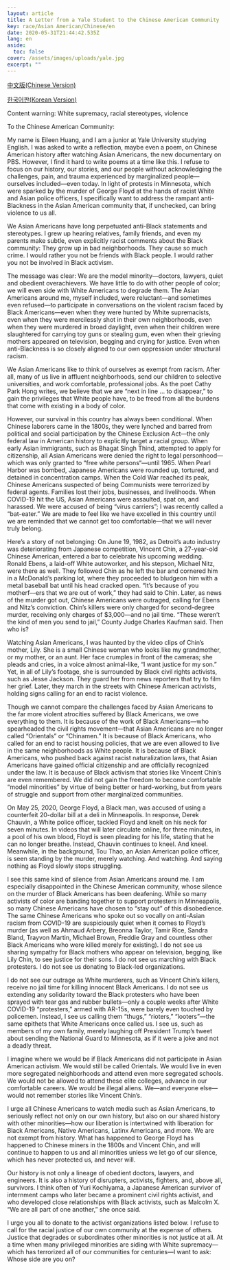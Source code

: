 ```yaml
---
layout: article
title: A Letter from a Yale Student to the Chinese American Community
key: race/Asian American/Chinese/en
date: 2020-05-31T21:44:42.535Z
lang: en
aside:
  toc: false
cover: /assets/images/uploads/yale.jpg
excerpt: ""
---
```

[中文版(Chinese Version)](https://chineseamerican.org/p/31574)

[한국어판(Korean Version)](https://medium.com/@blacklivesmatter0604/%EC%98%88%EC%9D%BC-%ED%95%99%EC%83%9D%EB%93%A4%EC%9D%B4-%EB%B6%80%EB%AA%A8%EB%8B%98%EB%93%A4%EA%B3%BC-%EC%A4%91%EA%B5%AD%EA%B3%84-%EB%AF%B8%EA%B5%AD%EC%9D%B8-%EA%B3%B5%EB%8F%99%EC%B2%B4%EC%97%90%EA%B2%8C-%EB%B3%B4%EB%82%B4%EB%8A%94-%EA%B3%B5%EA%B0%9C-%EC%84%9C%ED%95%9C-fa3477405c8d)

[](https://medium.com/@blacklivesmatter0604/%EC%98%88%EC%9D%BC-%ED%95%99%EC%83%9D%EB%93%A4%EC%9D%B4-%EB%B6%80%EB%AA%A8%EB%8B%98%EB%93%A4%EA%B3%BC-%EC%A4%91%EA%B5%AD%EA%B3%84-%EB%AF%B8%EA%B5%AD%EC%9D%B8-%EA%B3%B5%EB%8F%99%EC%B2%B4%EC%97%90%EA%B2%8C-%EB%B3%B4%EB%82%B4%EB%8A%94-%EA%B3%B5%EA%B0%9C-%EC%84%9C%ED%95%9C-fa3477405c8d)Content warning: White supremacy, racial stereotypes, violence

To the Chinese American Community: 

My name is Eileen Huang, and I am a junior at Yale University studying English. I was asked to write a reflection, maybe even a poem, on Chinese American history after watching Asian Americans, the new documentary on PBS. However, I find it hard to write poems at a time like this. I refuse to focus on our history, our stories, and our people without acknowledging the challenges, pain, and trauma experienced by marginalized people—ourselves included—even today. In light of protests in Minnesota, which were sparked by the murder of George Floyd at the hands of racist White and Asian police officers, I specifically want to address the rampant anti-Blackness in the Asian American community that, if unchecked, can bring violence to us all. 

We Asian Americans have long perpetuated anti-Black statements and stereotypes. I grew up hearing relatives, family friends, and even my parents make subtle, even explicitly racist comments about the Black community: They grow up in bad neighborhoods. They cause so much crime. I would rather you not be friends with Black people. I would rather you not be involved in Black activism. 

The message was clear: We are the model minority—doctors, lawyers, quiet and obedient overachievers. We have little to do with other people of color; we will even side with White Americans to degrade them. The Asian Americans around me, myself included, were reluctant—and sometimes even refused—to participate in conversations on the violent racism faced by Black Americans—even when they were hunted by White supremacists, even when they were mercilessly shot in their own neighborhoods, even when they were murdered in broad daylight, even when their children were slaughtered for carrying toy guns or stealing gum, even when their grieving mothers appeared on television, begging and crying for justice. Even when anti-Blackness is so closely aligned to our own oppression under structural racism. 

We Asian Americans like to think of ourselves as exempt from racism. After all, many of us live in affluent neighborhoods, send our children to selective universities, and work comfortable, professional jobs. As the poet Cathy Park Hong writes, we believe that we are “next in line … to disappear,” to gain the privileges that White people have, to be freed from all the burdens that come with existing in a body of color. 

However, our survival in this country has always been conditional. When Chinese laborers came in the 1800s, they were lynched and barred from political and social participation by the Chinese Exclusion Act—the only federal law in American history to explicitly target a racial group. When early Asian immigrants, such as Bhagat Singh Thind, attempted to apply for citizenship, all Asian Americans were denied the right to legal personhood—which was only granted to “free white persons“—until 1965. When Pearl Harbor was bombed, Japanese Americans were rounded up, tortured, and detained in concentration camps. When the Cold War reached its peak, Chinese Americans suspected of being Communists were terrorized by federal agents. Families lost their jobs, businesses, and livelihoods. When COVID-19 hit the US, Asian Americans were assaulted, spat on, and harassed. We were accused of being “virus carriers”; I was recently called a “bat-eater.” We are made to feel like we have excelled in this country until we are reminded that we cannot get too comfortable—that we will never truly belong. 

Here’s a story of not belonging: On June 19, 1982, as Detroit’s auto industry was deteriorating from Japanese competition, Vincent Chin, a 27-year-old Chinese American, entered a bar to celebrate his upcoming wedding. Ronald Ebens, a laid-off White autoworker, and his stepson, Michael Nitz, were there as well. They followed Chin as he left the bar and cornered him in a McDonald’s parking lot, where they proceeded to bludgeon him with a metal baseball bat until his head cracked open. “It’s because of you motherf––ers that we are out of work,” they had said to Chin. Later, as news of the murder got out, Chinese Americans were outraged, calling for Ebens and Nitz’s conviction. Chin’s killers were only charged for second-degree murder, receiving only charges of $3,000—and no jail time. “These weren’t the kind of men you send to jail,” County Judge Charles Kaufman said. Then who is? 

Watching Asian Americans, I was haunted by the video clips of Chin’s mother, Lily. She is a small Chinese woman who looks like my grandmother, or my mother, or an aunt. Her face crumples in front of the cameras; she pleads and cries, in a voice almost animal-like, “I want justice for my son.” Yet, in all of Lily’s footage, she is surrounded by Black civil rights activists, such as Jesse Jackson. They guard her from news reporters that try to film her grief. Later, they march in the streets with Chinese American activists, holding signs calling for an end to racist violence. 

Though we cannot compare the challenges faced by Asian Americans to the far more violent atrocities suffered by Black Americans, we owe everything to them. It is because of the work of Black Americans—who spearheaded the civil rights movement—that Asian Americans are no longer called “Orientals” or “Chinamen.” It is because of Black Americans, who called for an end to racist housing policies, that we are even allowed to live in the same neighborhoods as White people. It is because of Black Americans, who pushed back against racist naturalization laws, that Asian Americans have gained official citizenship and are officially recognized under the law. It is because of Black activism that stories like Vincent Chin’s are even remembered. We did not gain the freedom to become comfortable “model minorities” by virtue of being better or hard-working, but from years of struggle and support from other marginalized communities. 

On May 25, 2020, George Floyd, a Black man, was accused of using a counterfeit 20-dollar bill at a deli in Minneapolis. In response, Derek Chauvin, a White police officer, tackled Floyd and knelt on his neck for seven minutes. In videos that will later circulate online, for three minutes, in a pool of his own blood, Floyd is seen pleading for his life, stating that he can no longer breathe. Instead, Chauvin continues to kneel. And kneel. Meanwhile, in the background, Tou Thao, an Asian American police officer, is seen standing by the murder, merely watching. And watching. And saying nothing as Floyd slowly stops struggling. 

I see this same kind of silence from Asian Americans around me. I am especially disappointed in the Chinese American community, whose silence on the murder of Black Americans has been deafening. While so many activists of color are banding together to support protesters in Minneapolis, so many Chinese Americans have chosen to “stay out” of this disobedience. The same Chinese Americans who spoke out so vocally on anti-Asian racism from COVID-19 are suspiciously quiet when it comes to Floyd’s murder (as well as Ahmaud Arbery, Breonna Taylor, Tamir Rice, Sandra Bland, Trayvon Martin, Michael Brown, Freddie Gray and countless other Black Americans who were killed merely for existing). I do not see us sharing sympathy for Black mothers who appear on television, begging, like Lily Chin, to see justice for their sons. I do not see us marching with Black protesters. I do not see us donating to Black-led organizations. 

I do not see our outrage as White murderers, such as Vincent Chin’s killers, receive no jail time for killing innocent Black Americans. I do not see us extending any solidarity toward the Black protesters who have been sprayed with tear gas and rubber bullets—only a couple weeks after White COVID-19 “protesters,” armed with AR-15s, were barely even touched by policemen. Instead, I see us calling them “thugs,” “rioters,” “looters”—the same epithets that White Americans once called us. I see us, such as members of my own family, merely laughing off President Trump’s tweet about sending the National Guard to Minnesota, as if it were a joke and not a deadly threat.  

I imagine where we would be if Black Americans did not participate in Asian American activism. We would still be called Orientals. We would live in even more segregated neighborhoods and attend even more segregated schools. We would not be allowed to attend these elite colleges, advance in our comfortable careers. We would be illegal aliens. We—and everyone else—would not remember stories like Vincent Chin’s. 

I urge all Chinese Americans to watch media such as Asian Americans, to seriously reflect not only on our own history, but also on our shared history with other minorities—how our liberation is intertwined with liberation for Black Americans, Native Americans, Latinx Americans, and more. We are not exempt from history. What has happened to George Floyd has happened to Chinese miners in the 1800s and Vincent Chin, and will continue to happen to us and all minorities unless we let go of our silence, which has never protected us, and never will. 

Our history is not only a lineage of obedient doctors, lawyers, and engineers. It is also a history of disrupters, activists, fighters, and, above all, survivors. I think often of Yuri Kochiyama, a Japanese American survivor of internment camps who later became a prominent civil rights activist, and who developed close relationships with Black activists, such as Malcolm X. “We are all part of one another,” she once said.

I urge you all to donate to the activist organizations listed below. I refuse to call for the racial justice of our own community at the expense of others. Justice that degrades or subordinates other minorities is not justice at all. At a time when many privileged minorities are siding with White supremacy—which has terrorized all of our communities for centuries—I want to ask: Whose side are you on?